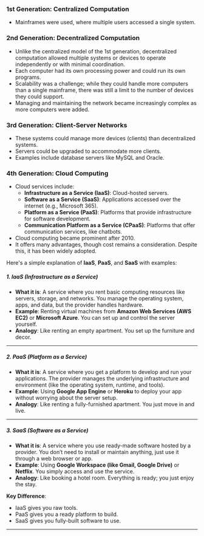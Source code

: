 ### **1st Generation: Centralized Computation**
- Mainframes were used, where multiple users accessed a single system.

### **2nd Generation: Decentralized Computation**
- Unlike the centralized model of the 1st generation, decentralized computation allowed multiple systems or devices to operate independently or with minimal coordination.
- Each computer had its own processing power and could run its own programs.
- Scalability was a challenge; while they could handle more computers than a single mainframe, there was still a limit to the number of devices they could support.
- Managing and maintaining the network became increasingly complex as more computers were added.

### **3rd Generation: Client-Server Networks**
- These systems could manage more devices (clients) than decentralized systems.
- Servers could be upgraded to accommodate more clients.
- Examples include database servers like MySQL and Oracle.

### **4th Generation: Cloud Computing**
- Cloud services include:
  - **Infrastructure as a Service (IaaS)**: Cloud-hosted servers.
  - **Software as a Service (SaaS)**: Applications accessed over the internet (e.g., Microsoft 365).
  - **Platform as a Service (PaaS)**: Platforms that provide infrastructure for software development.
  - **Communication Platform as a Service (CPaaS)**: Platforms that offer communication services, like chatbots.
- Cloud computing became prominent after 2010.
- It offers many advantages, though cost remains a consideration. Despite this, it has been widely adopted.

Here's a simple explanation of **IaaS**, **PaaS**, and **SaaS** with examples:

##### 1. **IaaS (Infrastructure as a Service)**

- **What it is**: A service where you rent basic computing resources like servers, storage, and networks. You manage the operating system, apps, and data, but the provider handles hardware.
- **Example**: Renting virtual machines from **Amazon Web Services (AWS EC2)** or **Microsoft Azure**. You can set up and control the server yourself.
- **Analogy**: Like renting an empty apartment. You set up the furniture and decor.

---

##### 2. **PaaS (Platform as a Service)**

- **What it is**: A service where you get a platform to develop and run your applications. The provider manages the underlying infrastructure and environment (like the operating system, runtime, and tools).
- **Example**: Using **Google App Engine** or **Heroku** to deploy your app without worrying about the server setup.
- **Analogy**: Like renting a fully-furnished apartment. You just move in and live.

---

##### 3. **SaaS (Software as a Service)**

- **What it is**: A service where you use ready-made software hosted by a provider. You don’t need to install or maintain anything, just use it through a web browser or app.
- **Example**: Using **Google Workspace (like Gmail, Google Drive)** or **Netflix**. You simply access and use the service.
- **Analogy**: Like booking a hotel room. Everything is ready; you just enjoy the stay.

**Key Difference**:

- IaaS gives you raw tools.
- PaaS gives you a ready platform to build.
- SaaS gives you fully-built software to use.

---